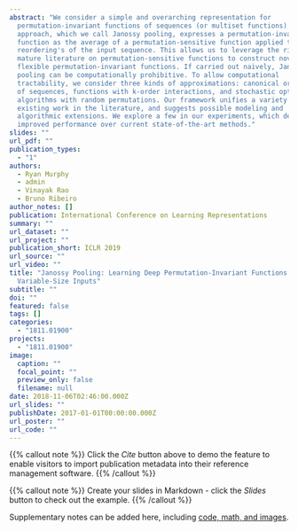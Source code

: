 ```yaml
---
abstract: "We consider a simple and overarching representation for
  permutation-invariant functions of sequences (or multiset functions). Our
  approach, which we call Janossy pooling, expresses a permutation-invariant
  function as the average of a permutation-sensitive function applied to all
  reordering's of the input sequence. This allows us to leverage the rich and
  mature literature on permutation-sensitive functions to construct novel and
  flexible permutation-invariant functions. If carried out naively, Janossy
  pooling can be computationally prohibitive. To allow computational
  tractability, we consider three kinds of approximations: canonical orderings
  of sequences, functions with k-order interactions, and stochastic optimization
  algorithms with random permutations. Our framework unifies a variety of
  existing work in the literature, and suggests possible modeling and
  algorithmic extensions. We explore a few in our experiments, which demonstrate
  improved performance over current state-of-the-art methods."
slides: ""
url_pdf: ""
publication_types:
  - "1"
authors:
  - Ryan Murphy
  - admin
  - Vinayak Rao
  - Bruno Ribeiro
author_notes: []
publication: International Conference on Learning Representations
summary: ""
url_dataset: ""
url_project: ""
publication_short: ICLR 2019
url_source: ""
url_video: ""
title: "Janossy Pooling: Learning Deep Permutation-Invariant Functions for
  Variable-Size Inputs"
subtitle: ""
doi: ""
featured: false
tags: []
categories:
  - "1811.01900"
projects:
  - "1811.01900"
image:
  caption: ""
  focal_point: ""
  preview_only: false
  filename: null
date: 2018-11-06T02:46:00.000Z
url_slides: ""
publishDate: 2017-01-01T00:00:00.000Z
url_poster: ""
url_code: ""
---
```


{{% callout note %}}
Click the *Cite* button above to demo the feature to enable visitors to import publication metadata into their reference management software.
{{% /callout %}}

{{% callout note %}}
Create your slides in Markdown - click the *Slides* button to check out the example.
{{% /callout %}}

Supplementary notes can be added here, including [code, math, and images](https://wowchemy.com/docs/writing-markdown-latex/).
